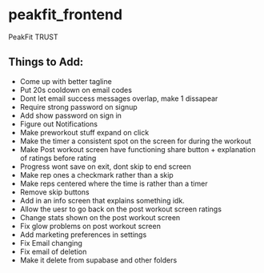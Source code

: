 # peakfit_frontend

PeakFit TRUST


## Things to Add:
- Come up with better tagline
- Put 20s cooldown on email codes 
- Dont let email success messages overlap, make 1 dissapear
- Require strong password on signup
- Add show password on sign in 
- Figure out Notifications
- Make preworkout stuff expand on click
- Make the timer a consistent spot on the screen for during the workout 
- Make Post workout screen have functioning share button + explanation of ratings before rating
- Progress wont save on exit, dont skip to end screen
- Make rep ones a checkmark rather than a skip
- Make reps centered where the time is rather than a timer
- Remove skip buttons
- Add in an info screen that explains something idk.
- Allow the uesr to go back on the post workout screen ratings
- Change stats shown on the post workout screen
- Fix glow problems on post workout screen
- Add marketing preferences in settings
- Fix Email changing 
- Fix email of deletion
- Make it delete from supabase and other folders
